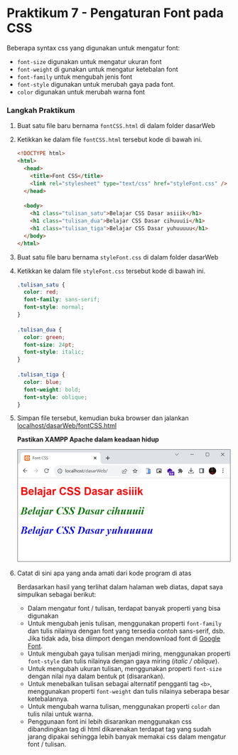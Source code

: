 # Praktikum 7 - Pengaturan Font pada CSS

Beberapa syntax css yang digunakan untuk mengatur font:

- `font-size` digunakan untuk mengatur ukuran font
- `font-weight` di gunakan untuk mengatur ketebalan font
- `font-family` untuk mengubah jenis font
- `font-style` digunakan untuk merubah gaya pada font.
- `color` digunakan untuk merubah warna font

### Langkah Praktikum

1.  Buat satu file baru bernama `fontCSS.html` di dalam folder dasarWeb
2.  Ketikkan ke dalam file `fontCSS.html` tersebut kode di bawah ini.

    ```html
    <!DOCTYPE html>
    <html>
      <head>
        <title>Font CSS</title>
        <link rel="stylesheet" type="text/css" href="styleFont.css" />
      </head>

      <body>
        <h1 class="tulisan_satu">Belajar CSS Dasar asiiik</h1>
        <h1 class="tulisan_dua">Belajar CSS Dasar cihuuuii</h1>
        <h1 class="tulisan_tiga">Belajar CSS Dasar yuhuuuuu</h1>
      </body>
    </html>
    ```

3.  Buat satu file baru bernama `styleFont.css` di dalam folder dasarWeb
4.  Ketikkan ke dalam file `styleFont.css` tersebut kode di bawah ini.

    ```css
    .tulisan_satu {
      color: red;
      font-family: sans-serif;
      font-style: normal;
    }

    .tulisan_dua {
      color: green;
      font-size: 24pt;
      font-style: italic;
    }

    .tulisan_tiga {
      color: blue;
      font-weight: bold;
      font-style: oblique;
    }
    ```

5.  Simpan file tersebut, kemudian buka browser dan jalankan [localhost/dasarWeb/fontCSS.html](http://localhost/dasarWeb/fontCSS.html)

    **Pastikan XAMPP Apache dalam keadaan hidup**

    ![fontCSS.html](/css/img/praktikum7/fontCSS.png)

6.  Catat di sini apa yang anda amati dari kode program di atas

    Berdasarkan hasil yang terlihat dalam halaman web diatas, dapat saya simpulkan sebagai berikut:

    - Dalam mengatur font / tulisan, terdapat banyak properti yang bisa digunakan
    - Untuk mengubah jenis tulisan, menggunakan properti `font-family` dan tulis nilainya dengan font yang tersedia contoh sans-serif, dsb. Jika tidak ada, bisa diimport dengan mendownload font di [Google Font](https://fonts.google.com/).
    - Untuk mengubah gaya tulisan menjadi miring, menggunakan properti `font-style` dan tulis nilainya dengan gaya miring (_italic / oblique_).
    - Untuk mengubah ukuran tulisan, menggunakan properti `font-size` dengan nilai nya dalam bentuk pt (disarankan).
    - Untuk menebalkan tulisan sebagai alternatif pengganti tag `<b>`, menggunakan properti `font-weight` dan tulis nilainya seberapa besar ketebalannya.
    - Untuk mengubah warna tulisan, menggunakan properti `color` dan tulis nilai untuk warna.
    - Penggunaan font ini lebih disarankan menggunakan css dibandingkan tag di html dikarenakan terdapat tag yang sudah jarang dipakai sehingga lebih banyak memakai css dalam mengatur font / tulisan.
